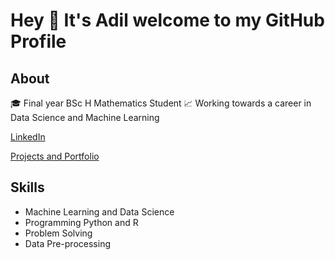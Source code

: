 # Hey 👋 It's Adil welcome to my GitHub Profile

## About

🎓 Final year BSc H Mathematics Student
📈 Working towards a career in Data Science and Machine Learning

[LinkedIn](https://www.linkedin.com/in/adil-s64/)

[Projects and Portfolio](https://github.com/adilsaid64/Data-Science-and-Machine-Learning-Portfolio)

## Skills

- Machine Learning and Data Science
- Programming Python and R
- Problem Solving
- Data Pre-processing
